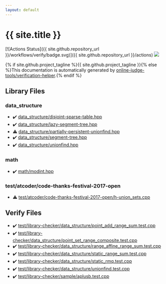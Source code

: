 ```yaml
---
layout: default
---
```


<!-- mathjax config similar to math.stackexchange -->
<script type="text/javascript" async
  src="https://cdnjs.cloudflare.com/ajax/libs/mathjax/2.7.5/MathJax.js?config=TeX-MML-AM_CHTML">
</script>
<script type="text/x-mathjax-config">
  MathJax.Hub.Config({
    TeX: { equationNumbers: { autoNumber: "AMS" }},
    tex2jax: {
      inlineMath: [ ['$','$'] ],
      processEscapes: true
    },
    "HTML-CSS": { matchFontHeight: false },
    displayAlign: "left",
    displayIndent: "2em"
  });
</script>

<script type="text/javascript" src="https://cdnjs.cloudflare.com/ajax/libs/jquery/3.4.1/jquery.min.js"></script>
<script src="https://cdn.jsdelivr.net/npm/jquery-balloon-js@1.1.2/jquery.balloon.min.js" integrity="sha256-ZEYs9VrgAeNuPvs15E39OsyOJaIkXEEt10fzxJ20+2I=" crossorigin="anonymous"></script>
<script type="text/javascript" src="assets/js/copy-button.js"></script>
<link rel="stylesheet" href="assets/css/copy-button.css" />


# {{ site.title }}

[![Actions Status]({{ site.github.repository_url }}/workflows/verify/badge.svg)]({{ site.github.repository_url }}/actions)
<a href="{{ site.github.repository_url }}"><img src="https://img.shields.io/github/last-commit/{{ site.github.owner_name }}/{{ site.github.repository_name }}" /></a>

{% if site.github.project_tagline %}{{ site.github.project_tagline }}{% else %}This documentation is automatically generated by <a href="https://github.com/online-judge-tools/verification-helper">online-judge-tools/verification-helper</a>.{% endif %}

## Library Files

<div id="c8f6850ec2ec3fb32f203c1f4e3c2fd2"></div>

### data_structure

* :heavy_check_mark: <a href="library/data_structure/disjoint-sparse-table.hpp.html">data_structure/disjoint-sparse-table.hpp</a>
* :heavy_check_mark: <a href="library/data_structure/lazy-segment-tree.hpp.html">data_structure/lazy-segment-tree.hpp</a>
* :warning: <a href="library/data_structure/partially-persistent-unionfind.hpp.html">data_structure/partially-persistent-unionfind.hpp</a>
* :heavy_check_mark: <a href="library/data_structure/segment-tree.hpp.html">data_structure/segment-tree.hpp</a>
* :heavy_check_mark: <a href="library/data_structure/unionfind.hpp.html">data_structure/unionfind.hpp</a>


<div id="7e676e9e663beb40fd133f5ee24487c2"></div>

### math

* :heavy_check_mark: <a href="library/math/modint.hpp.html">math/modint.hpp</a>


<div id="1ad604b59ab5a4e81c3f55a21b409f92"></div>

### test/atcoder/code-thanks-festival-2017-open

* :warning: <a href="library/test/atcoder/code-thanks-festival-2017-open/h-union_sets.cpp.html">test/atcoder/code-thanks-festival-2017-open/h-union_sets.cpp</a>


## Verify Files

* :heavy_check_mark: <a href="verify/test/library-checker/data_structure/point_add_range_sum.test.cpp.html">test/library-checker/data_structure/point_add_range_sum.test.cpp</a>
* :heavy_check_mark: <a href="verify/test/library-checker/data_structure/point_set_range_composite.test.cpp.html">test/library-checker/data_structure/point_set_range_composite.test.cpp</a>
* :heavy_check_mark: <a href="verify/test/library-checker/data_structure/range_affine_range_sum.test.cpp.html">test/library-checker/data_structure/range_affine_range_sum.test.cpp</a>
* :heavy_check_mark: <a href="verify/test/library-checker/data_structure/static_range_sum.test.cpp.html">test/library-checker/data_structure/static_range_sum.test.cpp</a>
* :heavy_check_mark: <a href="verify/test/library-checker/data_structure/static_rmq.test.cpp.html">test/library-checker/data_structure/static_rmq.test.cpp</a>
* :heavy_check_mark: <a href="verify/test/library-checker/data_structure/unionfind.test.cpp.html">test/library-checker/data_structure/unionfind.test.cpp</a>
* :heavy_check_mark: <a href="verify/test/library-checker/sample/aplusb.test.cpp.html">test/library-checker/sample/aplusb.test.cpp</a>


